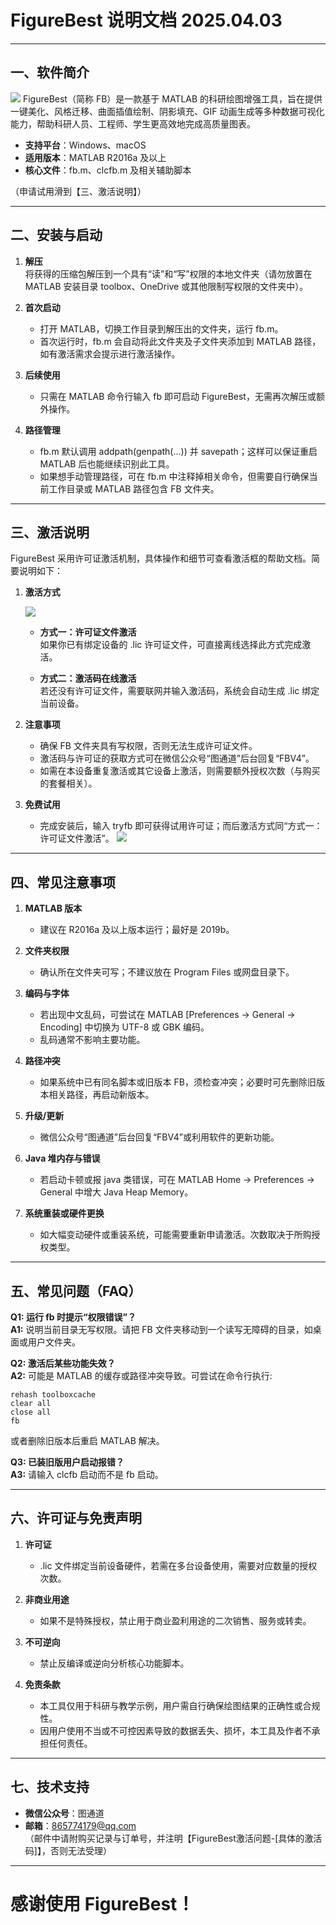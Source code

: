 # FigureBest 说明文档 2025.04.03

---

## 一、软件简介

![](./images/FB4dot7.png)
FigureBest（简称 FB）是一款基于 MATLAB 的科研绘图增强工具，旨在提供一键美化、风格迁移、曲面插值绘制、阴影填充、GIF 动画生成等多种数据可视化能力，帮助科研人员、工程师、学生更高效地完成高质量图表。

- **支持平台**：Windows、macOS  
- **适用版本**：MATLAB R2016a 及以上  
- **核心文件**：fb.m、clcfb.m 及相关辅助脚本

（申请试用滑到【三、激活说明】）



---

## 二、安装与启动

1. **解压**  
   将获得的压缩包解压到一个具有“读”和“写”权限的本地文件夹（请勿放置在 MATLAB 安装目录 toolbox、OneDrive 或其他限制写权限的文件夹中）。

2. **首次启动**  
   - 打开 MATLAB，切换工作目录到解压出的文件夹，运行 fb.m。  
   - 首次运行时，fb.m 会自动将此文件夹及子文件夹添加到 MATLAB 路径，如有激活需求会提示进行激活操作。

3. **后续使用**  
   - 只需在 MATLAB 命令行输入 fb 即可启动 FigureBest，无需再次解压或额外操作。

4. **路径管理**  
   - fb.m 默认调用 addpath(genpath(...)) 并 savepath；这样可以保证重启 MATLAB 后也能继续识别此工具。  
   - 如果想手动管理路径，可在 fb.m 中注释掉相关命令，但需要自行确保当前工作目录或 MATLAB 路径包含 FB 文件夹。

---

## 三、激活说明

FigureBest 采用许可证激活机制，具体操作和细节可查看激活框的帮助文档。简要说明如下：

1. **激活方式**

	![](./images/activate.png)


   - **方式一：许可证文件激活**  
     如果你已有绑定设备的 .lic 许可证文件，可直接离线选择此方式完成激活。
   
   - **方式二：激活码在线激活**  
     若还没有许可证文件，需要联网并输入激活码，系统会自动生成 .lic 绑定当前设备。

2. **注意事项**

   - 确保 FB 文件夹具有写权限，否则无法生成许可证文件。  
   - 激活码与许可证的获取方式可在微信公众号“图通道”后台回复“FBV4”。  
   - 如需在本设备重复激活或其它设备上激活，则需要额外授权次数（与购买的套餐相关）。

3. **免费试用**

   - 完成安装后，输入 tryfb 即可获得试用许可证；而后激活方式同“方式一：许可证文件激活”。
   ![](./images/trial.png)


---

## 四、常见注意事项

1. **MATLAB 版本**  
   - 建议在 R2016a 及以上版本运行；最好是 2019b。

2. **文件夹权限**  
   - 确认所在文件夹可写；不建议放在 Program Files 或网盘目录下。

3. **编码与字体**  
   - 若出现中文乱码，可尝试在 MATLAB [Preferences → General → Encoding] 中切换为 UTF-8 或 GBK 编码。  
   - 乱码通常不影响主要功能。

4. **路径冲突**  
   - 如果系统中已有同名脚本或旧版本 FB，须检查冲突；必要时可先删除旧版本相关路径，再启动新版本。

5. **升级/更新**  
   - 微信公众号“图通道”后台回复“FBV4”或利用软件的更新功能。

6. **Java 堆内存与错误**  
   - 若启动卡顿或报 java 类错误，可在 MATLAB Home → Preferences → General 中增大 Java Heap Memory。

7. **系统重装或硬件更换**  
   - 如大幅变动硬件或重装系统，可能需要重新申请激活。次数取决于所购授权类型。

---

## 五、常见问题（FAQ）

**Q1: 运行 fb 时提示“权限错误”？**  
**A1:** 说明当前目录无写权限。请把 FB 文件夹移动到一个读写无障碍的目录，如桌面或用户文件夹。

**Q2: 激活后某些功能失效？**  
**A2:** 可能是 MATLAB 的缓存或路径冲突导致。可尝试在命令行执行:
```
rehash toolboxcache 
clear all 
close all
fb
```


或者删除旧版本后重启 MATLAB 解决。

**Q3: 已装旧版用户启动报错？**  
**A3:** 请输入 clcfb 启动而不是 fb 启动。

---

## 六、许可证与免责声明

1. **许可证**  
   - .lic 文件绑定当前设备硬件，若需在多台设备使用，需要对应数量的授权次数。

2. **非商业用途**  
   - 如果不是特殊授权，禁止用于商业盈利用途的二次销售、服务或转卖。

3. **不可逆向**  
   - 禁止反编译或逆向分析核心功能脚本。

4. **免责条款**  
   - 本工具仅用于科研与教学示例，用户需自行确保绘图结果的正确性或合规性。  
   - 因用户使用不当或不可控因素导致的数据丢失、损坏，本工具及作者不承担任何责任。

---

## 七、技术支持

- **微信公众号**：图通道  
- **邮箱**：865774179@qq.com  
  （邮件中请附购买记录与订单号，并注明【FigureBest激活问题-[具体的激活码]】，否则无法受理）

---

# 感谢使用 FigureBest！


